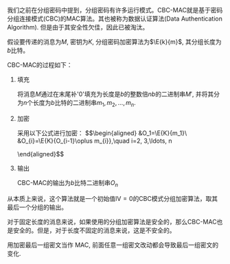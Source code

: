 我们之前在分组密码中提到，分组密码有许多运行模式。CBC-MAC就是基于密码分组连接模式(CBC)的MAC算法。其也被称为数据认证算法(Data
Authentication Algorithm). 但是由于其安全性欠佳，因此已被淘汰。

假设要传递的消息为$M$, 密钥为$K$, 分组密码加密算法为$\E{k}{m}$,
其分组长度为$b$比特。

CBC-MAC的过程如下：

1.  填充

    将消息$M$通过在末尾补'0'填充为长度是$b$的整数倍$nb$的二进制串$M'$,
    并将其分为$n$个长度为$b$比特的二进制串$m_1, m_2, \ldots, m_n$.

2.  加密

    采用以下公式进行加密： $$\begin{aligned}
        &O_1=\E{K}{m_1}\\
        &O_{i}=\E{K}{O_{i-1}\oplus m_{i}},\quad i=2, 3,\ldots, n
        
    \end{aligned}$$

3.  输出

    CBC-MAC的输出为$b$比特二进制串$O_n$

从本质上来说，这个算法就是一个初始值$\mathrm{IV}=0$的CBC模式分组加密算法，取其最后一个分组的输出。

对于固定长度的消息来说，如果使用的分组加密算法是安全的，那么CBC-MAC也是安全的。但是，对于长度不固定的消息来说，这是不安全的。

用加密最后一组密文当作 MAC, 前面任意一组密文改动都会导致最后一组密文的变化.